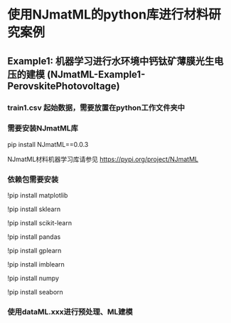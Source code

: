# 使用NJmatML的python库进行材料研究案例

## Example1: 机器学习进行水环境中钙钛矿薄膜光生电压的建模 (NJmatML-Example1-PerovskitePhotovoltage)

### train1.csv 起始数据，需要放置在python工作文件夹中

### 需要安装NJmatML库

pip install NJmatML==0.0.3

NJmatML材料机器学习库请参见 https://pypi.org/project/NJmatML

### 依赖包需要安装
!pip install matplotlib

!pip install sklearn

!pip install scikit-learn

!pip install pandas 

!pip install gplearn 

!pip install imblearn 

!pip install numpy

!pip install seaborn

### 使用dataML.xxx进行预处理、ML建模 
